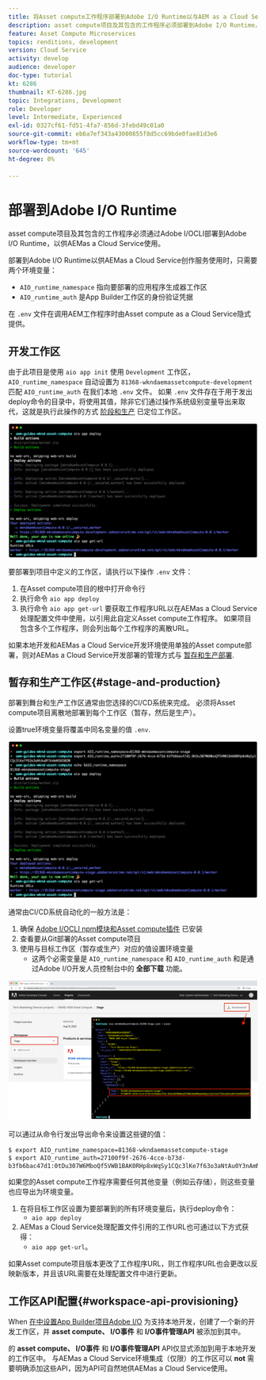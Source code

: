 ```yaml
---
title: 将Asset compute工作程序部署到Adobe I/O Runtime以与AEM as a Cloud Service一起使用
description: asset compute项目及其包含的工作程序必须部署到Adobe I/O Runtime，以供AEM as a Cloud Service使用。
feature: Asset Compute Microservices
topics: renditions, development
version: Cloud Service
activity: develop
audience: developer
doc-type: tutorial
kt: 6286
thumbnail: KT-6286.jpg
topic: Integrations, Development
role: Developer
level: Intermediate, Experienced
exl-id: 0327cf61-fd51-4fa7-856d-3febd49c01a0
source-git-commit: eb6a7ef343a43000855f8d5cc69bde0fae81d3e6
workflow-type: tm+mt
source-wordcount: '645'
ht-degree: 0%

---
```


# 部署到Adobe I/O Runtime

asset compute项目及其包含的工作程序必须通过Adobe I/OCLI部署到Adobe I/O Runtime，以供AEMas a Cloud Service使用。

部署到Adobe I/O Runtime以供AEMas a Cloud Service创作服务使用时，只需要两个环境变量：

+ `AIO_runtime_namespace` 指向要部署的应用程序生成器工作区
+ `AIO_runtime_auth` 是App Builder工作区的身份验证凭据

在 `.env` 文件在调用AEM工作程序时由Asset compute as a Cloud Service隐式提供。

## 开发工作区

由于此项目是使用 `aio app init` 使用 `Development` 工作区， `AIO_runtime_namespace` 自动设置为 `81368-wkndaemassetcompute-development` 匹配 `AIO_runtime_auth` 在我们本地 `.env` 文件。  如果 `.env` 文件存在于用于发出deploy命令的目录中，将使用其值，除非它们通过操作系统级别变量导出来取代，这就是执行此操作的方式 [阶段和生产](#stage-and-production) 已定位工作区。

![使用env变量部署aio应用程序](./assets/runtime/development__aio.png)

要部署到项目中定义的工作区，请执行以下操作 `.env` 文件：

1. 在Asset compute项目的根中打开命令行
1. 执行命令 `aio app deploy`
1. 执行命令 `aio app get-url` 要获取工作程序URL以在AEMas a Cloud Service处理配置文件中使用，以引用此自定义Asset compute工作程序。 如果项目包含多个工作程序，则会列出每个工作程序的离散URL。

如果本地开发和AEMas a Cloud Service开发环境使用单独的Asset compute部署，则对AEMas a Cloud Service开发部署的管理方式与 [暂存和生产部署](#stage-and-production).

## 暂存和生产工作区{#stage-and-production}

部署到舞台和生产工作区通常由您选择的CI/CD系统来完成。 必须将Asset compute项目离散地部署到每个工作区（暂存，然后是生产）。

设置true环境变量将覆盖中同名变量的值 `.env`.

![使用导出变量部署aio应用程序](./assets/runtime/stage__export-and-aio.png)

通常由CI/CD系统自动化的一般方法是：

1. 确保 [Adobe I/OCLI npm模块和Asset compute插件](../set-up/development-environment.md#aio) 已安装
1. 查看要从Git部署的Asset compute项目
1. 使用与目标工作区（暂存或生产）对应的值设置环境变量
   + 这两个必需变量是 `AIO_runtime_namespace` 和 `AIO_runtime_auth` 和是通过Adobe I/O开发人员控制台中的 __全部下载__ 功能。

![Adobe开发人员控制台 — AIO运行时命名空间和身份验证](./assets/runtime/stage-auth-namespace.png)

可以通过从命令行发出导出命令来设置这些键的值：

```
$ export AIO_runtime_namespace=81368-wkndaemassetcompute-stage
$ export AIO_runtime_auth=27100f9f-2676-4cce-b73d-b3fb6bac47d1:0tDu307W6MboQf5VWB1BAK0RHp8xWqSy1CQc3lKe7f63o3aNtAu0Y3nAmN56502W
```

如果您的Asset compute工作程序需要任何其他变量（例如云存储），则这些变量也应导出为环境变量。

1. 在将目标工作区设置为要部署到的所有环境变量后，执行deploy命令：
   + `aio app deploy`
1. AEMas a Cloud Service处理配置文件引用的工作URL也可通过以下方式获得：
   + `aio app get-url`。

如果Asset compute项目版本更改了工作程序URL，则工作程序URL也会更改以反映新版本，并且该URL需要在处理配置文件中进行更新。

## 工作区API配置{#workspace-api-provisioning}

When [在中设置App Builder项目Adobe I/O](../set-up/app-builder.md) 为支持本地开发，创建了一个新的开发工作区，并 __asset compute、 I/O事件__ 和 __I/O事件管理API__ 被添加到其中。

的 __asset compute、 I/O事件__ 和 __I/O事件管理API__ API仅显式添加到用于本地开发的工作区中。 与AEMas a Cloud Service环境集成（仅限）的工作区可以 __not__ 需要明确添加这些API，因为API可自然地供AEMas a Cloud Service使用。
